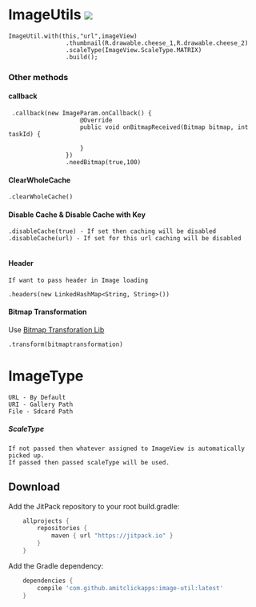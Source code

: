 # ImageUtils  [![](https://jitpack.io/v/amitclickapps/image-util.svg)](https://jitpack.io/#amitclickapps/image-util)

```
ImageUtil.with(this,"url",imageView)
                .thumbnail(R.drawable.cheese_1,R.drawable.cheese_2)
                .scaleType(ImageView.ScaleType.MATRIX)
                .build();
```
### Other methods

#### callback
```
 .callback(new ImageParam.onCallback() {
                    @Override
                    public void onBitmapReceived(Bitmap bitmap, int taskId) {
                        
                    }
                })
                .needBitmap(true,100)              
```
#### ClearWholeCache
```
.clearWholeCache()                
```
#### Disable Cache & Disable Cache with Key

```
.disableCache(true) - If set then caching will be disabled
.disableCache(url) - If set for this url caching will be disabled
                
```
#### Header 
```
If want to pass header in Image loading

.headers(new LinkedHashMap<String, String>())
```
#### Bitmap Transformation
Use [Bitmap Transforation Lib](https://github.com/wasabeef/glide-transformations) 
```
.transform(bitmaptransformation)
```


# ImageType
```
URL - By Default
URI - Gallery Path
File - Sdcard Path
```
##### ScaleType
```
If not passed then whatever assigned to ImageView is automatically picked up.
If passed then passed scaleType will be used.

```

Download
--------
Add the JitPack repository to your root build.gradle:

[](https://jitpack.io/v/amitclickapps/retrofit-util.svg?style=flat-square)


```groovy
	allprojects {
		repositories {
			maven { url "https://jitpack.io" }
		}
	}
```
Add the Gradle dependency:
```groovy
	dependencies {
		compile 'com.github.amitclickapps:image-util:latest'
	}
```